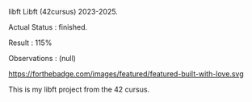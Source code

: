 libft
Libft (42cursus) 2023-2025.

Actual Status : finished.

Result : 115%

Observations : (null)

https://forthebadge.com/images/featured/featured-built-with-love.svg

This is my libft project from the 42 cursus.
